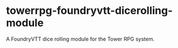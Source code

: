 # towerrpg-foundryvtt-dicerolling-module
 A FoundryVTT dice rolling module for the Tower RPG system.
